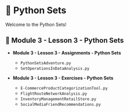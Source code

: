 # 🐍 Python Sets

Welcome to the Python Sets!

## 📂 Module 3 - Lesson 3 - Python Sets

- **Module 3 - Lesson 3 - Assignments - Python Sets**
  - `PythonSetsAdventure.py`
  - `SetOperationsInDataAnalysis.py`

- **Module 3 - Lesson 3 - Exercises - Python Sets**
  - `E-CommerceProductCategorizationTool.py`
  - `FlightRouteNetworkAnalysis.py`
  - `InventoryManagementRetailStore.py`
  - `SocialMediaFriendRecommendations.py`